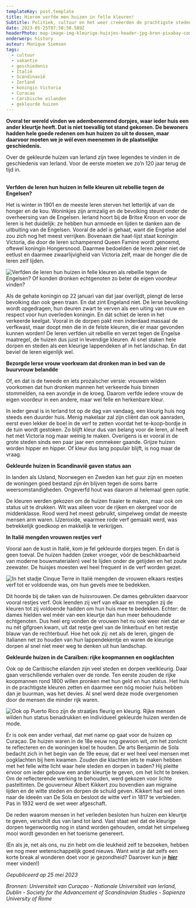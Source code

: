 ```yaml
---
templateKey: post.template
title: Hierom verfde men huizen in felle kleuren!
Subtitle: Politiek, cultuur en het weer creëerden de prachtigste steden
date: 2023-05-25T07:50:50.589Z
headerPhoto: map-image-img-kleurige-huisjes-header-jpg-bron-pixabay-com-onderschrift-gekleurde-huisjes-header
onderwerp: history
auteur: Monique Siemsen
tags:
  - cultuur
  - vakantie
  - geschiedenis
  - Italië
  - Scandinavië
  - Ierland
  - koningin Victoria
  - Curacao
  - Caribische eilanden
  - gekleurde huizen
---
```

**O﻿veral ter wereld vinden we adembenemend dorpjes, waar ieder huis een ander kleurtje heeft. Dat is niet toevallig tot stand gekomen. De bewoners hadden hele goede redenen om hun huizen zo uit te dossen, maar daarvoor moeten we je wél even meenemen in de plaatselijke geschiedenis.**

Over de gekleurde huizen van Ierland zijn twee legendes te vinden in de geschiedenis van Ierland. Voor de eerste moeten we zo’n 120 jaar terug de tijd in.

**\
Verfden de Ieren hun huizen in felle kleuren uit rebellie tegen de Engelsen?**

Het is winter in 1901 en de meeste Ieren sterven het letterlijk af van de honger en de kou. Woninkjes zijn armzalig en de bevolking steunt onder de overheersing van de Engelsen. Ierland hoort bij de Britse Kroon en voor de Ieren is het duidelijk: ze hebben hun armoede en lijden te danken aan de uitbuiting van de Engelsen. Vooral de adel is gehaat, want die Engelse adel zou zich nog het meest verrijken. Bovenaan die haat-lijst staat koningin Victoria, die door de Ieren schamperend Queen Famine wordt genoemd, oftewel koningin Hongersnood. Daarmee bedoelden de Ieren zeker niet de eetlust en daarmee zwaarlijvigheid van Victoria zelf, maar de honger die de Ieren zelf lijden.

![Verfden de Ieren hun huizen in felle kleuren als rebellie tegen de Engelsen? Of konden dronken echtgenoten zo beter de eigen voordeur vinden?](/img/kleurige-huisjes-1.jpg "Pixabay.com")

Als de gehate koningin op 22 januari van dat jaar overlijdt, plengt de Ierse bevolking dan ook geen traan. En dat zint Engeland niet. De Ierse bevolking wordt opgedragen, hun deuren zwart te verven als een uiting van rouw en respect voor hun overleden koningin. En dát schiet de Ieren in het verkeerde keelgat. Vooral in de dorpen pakt men inderdaad massaal de verfkwast, maar doopt men die in de felste kleuren, die er maar gevonden kunnen worden! De Ieren verfden uit rebellie en verzet tegen de Engelse maatregel, de huizen dus juist in levendige kleuren. Al snel staken hele dorpen en steden als een kleurige lappendeken af in het landschap. En dat beviel de Ieren eigenlijk wel.

**Bezorgde Ierse vrouw voorkwam dat dronken man in bed van de buurvrouw belandde**

Of, en dat is de tweede en iets prozaïscher versie: vrouwen wilden voorkomen dat hun dronken mannen het verkeerde huis binnen stommelden, na een avondje in de kroeg. Daarom verfde iedere vrouw de eigen voordeur in een andere, maar wel felle en herkenbare kleur.

In ieder geval is in Ierland tot op de dag van vandaag, een kleurig huis nog steeds een duurder huis. Menig makelaar zal zijn cliënt dan ook aanraden, eerst even lekker de boel in de verf te zetten voordat het te-koop-bordje in de tuin wordt gestoken. Zo blijft kleur dus van belang voor de Ieren, al heeft het met Victoria nog maar weinig te maken. Overigens is er vooral in de grote steden sinds een paar jaar een ommekeer gaande. Grijze huizen worden hipper en hipper. Of kleur dus lang populair blijft, is nog maar de vraag.

**Gekleurde huizen in Scandinavië gaven status aan**

In landen als IJsland, Noorwegen en Zweden kan het guur zijn en moeten de woningen goed bestand zijn én blijven tegen de soms barre weersomstandigheden. Ongeverfd hout was daarom al helemaal geen optie.

De kleuren werden gekozen om de huizen fraaier te maken, maar ook om status uit te drukken. Wit was alleen voor de rijken en okergeel voor de middenklasse. Rood werd het meest gebruikt, simpelweg omdat de meeste mensen arm waren. IJzeroxide, waarmee rode verf gemaakt werd, was betrekkelijk goedkoop en makkelijk te verkrijgen. 

**In Italië mengden vrouwen restjes verf**

Vooral aan de kust in Italië, kom je fel gekleurde dorpjes tegen. En dat is geen toeval. De huizen hadden (zeker vroeger, vóór de beschikbaarheid van moderne bouwmaterialen) veel te lijden onder de getijden en het zoute zeewater. De huisjes moesten wel heel frequent in de verf worden gezet. 

![In het stadje Cinque Terre in Italië mengden de vrouwen elkaars restjes verf tot er voldoende was, om hun gevels mee te bedekken.](/img/kleurige-huisjes-2.jpg "Pixabay.com")

Dit hoorde bij de taken van de huisvrouwen. De dames gebruikten daarvoor vooral restjes verf. Ook leenden zij verf van elkaar en mengden zij de kleuren tot zij voldoende hadden om hun huis mee te bedekken. Echter: de dames hielden wel méér van een kleurtje dan hun meer behoudende echtgenoten. Dus heel erg vonden de vrouwen het nu ook weer niet dat er nu nét gifgroen kwam, uit dat restje geel van de linkerbuuf en het restje blauw van de rechterbuuf. Hoe het ook zij: net als de Ieren, gingen de Italianen net zo houden van hun lappendekentje en waren de kleurige dorpen al snel niet meer weg te denken uit hun landschap. 

**Gekleurde huizen in de Caraïben: rijke koopmannen en oogklachten**

Ook op de Caribische eilanden zijn veel steden en dorpen veelkleurig. Daar gaan verschillende verhalen over de ronde. Ten eerste zouden de rijke koopmannen rond 1800 willen pronken met hun geld en hun status. Het huis in de prachtigste kleuren zetten en daarmee een nóg mooier huis hebben dan je buurman, was het devies. Al snel werd deze mode overgenomen door de mensen die minder rijk waren.

![Ook op Puerto Rico zijn de straatjes fleurig en kleurig. Rijke mensen wilden hun status benadrukken en individueel gekleurde huizen werden de mode.](/img/kleurige-huisjes-3-pexels-deeana-arts-11468351.jpg "Pexels: Deeana Arts")

Er is ook een ander verhaal, dat met name op gaat voor de huizen op Curaçao. De huizen waren in de 18e eeuw nog gewoon wit, om het zonlicht te reflecteren en de woningen koel te houden. De arts Benjamin de Sola bedacht zich in het begin van de 19e eeuw, dat er wel heel veel mensen met oogklachten bij hem kwamen. Zouden die klachten iets te maken hebben met het felle witte licht waar hele steden en dorpen in baden? Hij pleitte ervoor om ieder gebouw een ander kleurtje te geven, om het licht te breken. Om de reflecterende werking te behouden, werd gekozen voor lichte pasteltinten. De gouverneur Albert Kikkert zou bovendien aan migraine lijden en de witte steden en dorpen de schuld geven. Kikkert had wel oren naar de ideeën van De Sola en besloot de witte verf in 1817 te verbieden. Pas in 1932 werd de wet weer afgeschaft.

De reden waarom mensen in het verleden besloten hun huizen een kleurtje te geven, verschilt dus van land tot land. Vast staat wel dat de kleurige dorpen tegenwoordig nog in stand worden gehouden, omdat het simpelweg mooi wordt gevonden en het toerisme genereert. 

(﻿En als je, net als ons, nu zin hebt om die leukheid zelf te bezoeken, hebben we nog meer wetenschappelijk goed nieuws. Want wist je dat zelfs een korte break al wonderen doet voor je gezondheid? Daarover kun je ***[hier](/vakantie-super-heilzaam)*** meer vinden!)



*Gepubliceerd op 25 mei 2023*

*Bronnen: Universiteit van Curaçao - Nationale Universiteit van Ierland, Dublin - Society for the Advancement of Scandinavian Studies - Sapienza University of Rome*